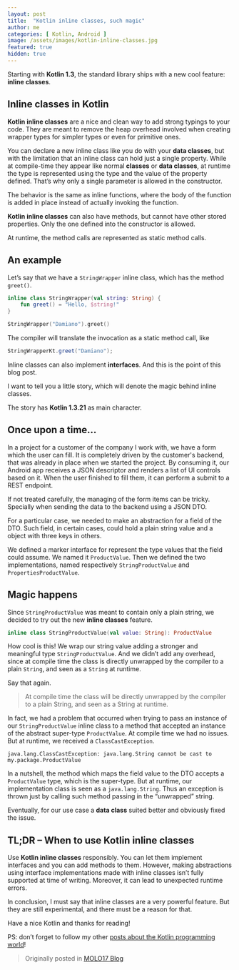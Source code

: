 ```yaml
---
layout: post
title:  "Kotlin inline classes, such magic"
author: me
categories: [ Kotlin, Android ]
image: /assets/images/kotlin-inline-classes.jpg
featured: true
hidden: true
---
```

Starting with **Kotlin 1.3**, the standard library ships with a new cool feature: **inline classes**.

## Inline classes in Kotlin

**Kotlin inline classes** are a nice and clean way to add strong typings to your code. 
They are meant to remove the heap overhead involved when creating wrapper types for simpler types 
or even for primitive ones.

You can declare a new inline class like you do with your **data classes**, but with the limitation 
that an inline class can hold just a single property.
While at compile-time they appear like normal **classes** or **data classes**, at runtime the type 
is represented using the type and the value of the property defined. That’s why only a single 
parameter is allowed in the constructor.

The behavior is the same as inline functions, where the body of the function is added in place 
instead of actually invoking the function.

**Kotlin inline classes** can also have methods, but cannot have other stored properties. 
Only the one defined into the constructor is allowed. 

At runtime, the method calls are represented as static method calls.

## An example

Let’s say that we have a `StringWrapper` inline class, which has the method `greet()`.

```kotlin
inline class StringWrapper(val string: String) {
    fun greet() = "Hello, $string!"
}

StringWrapper("Damiano").greet()
```

The compiler will translate the invocation as a static method call, like

```java
StringWrapperKt.greet("Damiano");
```

Inline classes can also implement **interfaces**. And this is the point of this blog post.

I want to tell you a little story, which will denote the magic behind inline classes. 

The story has **Kotlin 1.3.21** as main character.

## Once upon a time…

In a project for a customer of the company I work with, we have a form which the user can fill. 
It is completely driven by the customer's backend, that was already in place when we started
the project. By consuming it, our Android app receives a JSON descriptor and renders a list of 
UI controls based on it. When the user finished to fill them, it can perform a submit to a REST endpoint. 

If not treated carefully, the managing of the form items can be tricky. 
Specially when sending the data to the backend using a JSON DTO.

For a particular case, we needed to make an abstraction for a field of the DTO. 
Such field, in certain cases, could hold a plain string value and a object with three keys in others.

We defined a marker interface for represent the type values that the field could assume. 
We named it `ProductValue`. Then we defined the two implementations, named respectively 
`StringProductValue` and `PropertiesProductValue`.

## Magic happens

Since `StringProductValue` was meant to contain only a plain string, we decided to try out 
the new **inline classes** feature.

```kotlin
inline class StringProductValue(val value: String): ProductValue
```

How cool is this! We wrap our string value adding a stronger and meaningful type `StringProductValue`. 
And we didn’t add any overhead, since at compile time the class is directly unwrapped by the compiler
to a plain `String`, and seen as a `String` at runtime.

Say that again.

> At compile time the class will be directly unwrapped by the compiler to a plain String, 
and seen as a String at runtime.

In fact, we had a problem that occurred when trying to pass an instance of our `StringProductValue` 
inline class to a method that accepted an instance of the abstract super-type `ProductValue`. 
At compile time we had no issues. But at runtime, we received a `ClassCastException`.

```
java.lang.ClassCastException: java.lang.String cannot be cast to my.package.ProductValue
```
In a nutshell, the method which maps the field value to the DTO accepts a `ProductValue` type, 
which is the super-type. But at runtime, our implementation class is seen as a `java.lang.String`.
Thus an exception is thrown just by calling such method passing in the “unwrapped” string.

Eventually, for our use case a **data class** suited better and obviously fixed the issue.

## TL;DR – When to use Kotlin inline classes

Use **Kotlin inline classes** responsibly. You can let them implement interfaces and you can add 
methods to them. However, making abstractions using interface implementations made with inline 
classes isn’t fully supported at time of writing. Moreover, it can lead to unexpected runtime errors.

In conclusion, I must say that inline classes are a very powerful feature. 
But they are still experimental, and there must be a reason for that.

Have a nice Kotlin and thanks for reading!

PS: don’t forget to follow my other [posts about the Kotlin programming world](/categories#Kotlin)!

> Originally posted in [MOLO17 Blog](https://blog.molo17.com/2019/03/kotlin-inline-classes-such-magic/)